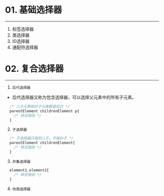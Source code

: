 # 01. 基础选择器
---
1. 标签选择器
2. 类选择器
3. ID选择器
4. 通配符选择器

# 02. 复合选择器
---
1. `后代选择器`
- 后代选择器又称为包含选择器，可以选择父元素中的所有子元素。
```css
  /* 儿子元素和孙子元素都是后代 */
  parentElement childrenElement p{
    /* 样式规则 */
  }
```
2. `子选择器`
```css
  /* 子选择器只指的儿子，不指孙子 */
  parentElement childrenElement{
    /* 样式规则 */
  }
```
3. `并集选择器`
```css
  element1,element2{
    /* 样式规则 */
  }
```
4. `伪类选择器`

